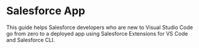 # Salesforce App

This guide helps Salesforce developers who are new to Visual Studio Code go from zero to a deployed app using Salesforce Extensions for VS Code and Salesforce CLI.

